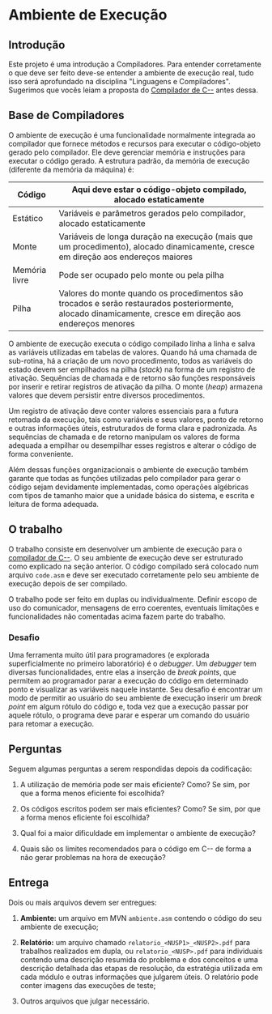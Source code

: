 # Ambiente de Execução

## Introdução

Este projeto é uma introdução a Compiladores. Para entender corretamente
o que deve ser feito deve-se entender a ambiente de execução real, tudo
isso será aprofundado na disciplina "Linguagens e Compiladores".
Sugerimos que vocês leiam a proposta do
[Compilador de C--](https://github.com/PCS3616/projeto-compilador)
antes dessa.

## Base de Compiladores

O ambiente de execução é uma funcionalidade normalmente integrada ao
compilador que fornece métodos e recursos para executar o código-objeto
gerado pelo compilador. Ele deve gerenciar memória e instruções para
executar o código gerado. A estrutura padrão, da memória de execução
(diferente da memória da máquina) é:

  | Código        |  Aqui deve estar o código-objeto compilado, alocado estaticamente |
  |---------------|-------------------------------------------------------------------|
  | Estático      | Variáveis e parâmetros gerados pelo compilador, alocado estaticamente                                                                                       |
  | Monte         | Variáveis de longa duração na execução (mais que um procedimento), alocado dinamicamente, cresce em direção aos endereços maiores                           |
  | Memória livre | Pode ser ocupado pelo monte ou pela pilha                                                                                                                   |
  | Pilha         | Valores do monte quando os procedimentos são trocados e serão restaurados posteriormente, alocado dinamicamente, cresce em direção aos endereços menores    |

O ambiente de execução executa o código compilado linha a linha e salva
as variáveis utilizadas em tabelas de valores. Quando há uma chamada de
sub-rotina, há a criação de um novo procedimento, todos as variáveis do
estado devem ser empilhados na pilha (_stack_) na forma de um registro de
ativação. Sequências de chamada e de retorno são funções responsáveis
por inserir e retirar registros de ativação da pilha. O monte (_heap_)
armazena valores que devem persistir entre diversos procedimentos.

Um registro de ativação deve conter valores essenciais para a futura
retomada da execução, tais como variáveis e seus valores, ponto de
retorno e outras informações úteis, estruturados de forma clara e
padronizada. As sequências de chamada e de retorno manipulam os valores
de forma adequada a empilhar ou desempilhar esses registros e alterar o
código de forma conveniente.

Além dessas funções organizacionais o ambiente de execução também
garante que todas as funções utilizadas pelo compilador para gerar
o código sejam devidamente implementadas, como operações
algébricas com tipos de tamanho maior que a unidade básica do sistema,
e escrita e leitura de forma adequada.

## O trabalho

O trabalho consiste em desenvolver um ambiente de execução para o
[compilador de C--](https://github.com/PCS3616/projeto-compilador).
O seu ambiente de execução deve ser estruturado como explicado na
seção anterior. O código compilado será colocado num arquivo
`code.asm` e deve ser executado corretamente pelo seu
ambiente de execução depois de ser compilado.

O trabalho pode ser feito em duplas ou individualmente. Definir escopo
de uso do comunicador, mensagens de erro coerentes, eventuais limitações
e funcionalidades não comentadas acima fazem parte do trabalho.

### Desafio

Uma ferramenta muito útil para programadores (e explorada
superficialmente no primeiro laboratório) é o _debugger_. Um _debugger_ tem
diversas funcionalidades, entre elas a inserção de _break points_, que
permitem ao programador parar a execução do código em determinado ponto
e visualizar as variáveis naquele instante. Seu desafio é encontrar um
modo de permitir ao usuário do seu ambiente de execução inserir um _break point_
em algum rótulo do código e, toda vez que a execução passar por
aquele rótulo, o programa deve parar e esperar um comando do usuário
para retomar a execução.

## Perguntas

Seguem algumas perguntas a serem respondidas depois da codificação:

1.  A utilização de memória pode ser mais eficiente? Como? Se sim, por
    que a forma menos eficiente foi escolhida?

2.  Os códigos escritos podem ser mais eficientes? Como? Se sim, por que
    a forma menos eficiente foi escolhida?

3.  Qual foi a maior dificuldade em implementar o ambiente de execução?

4.  Quais são os limites recomendados para o código em C-- de forma a
    não gerar problemas na hora de execução?

## Entrega

Dois ou mais arquivos devem ser entregues:

1.  **Ambiente:** um arquivo em MVN `ambiente.asm` contendo o código do seu
    ambiente de execução;

2.  **Relatório:** um arquivo chamado `relatorio_<NUSP1>_<NUSP2>.pdf` para
    trabalhos realizados em dupla, ou `relatorio_<NUSP>.pdf` para individuais
    contendo uma descrição resumida do problema e dos conceitos e uma descrição
    detalhada das etapas de resolução, da estratégia utilizada em cada módulo
    e outras informações que julgarem úteis. O relatório pode conter imagens
    das execuções de teste;

3.  Outros arquivos que julgar necessário.
